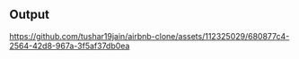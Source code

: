 ## Output

https://github.com/tushar19jain/airbnb-clone/assets/112325029/680877c4-2564-42d8-967a-3f5af37db0ea

